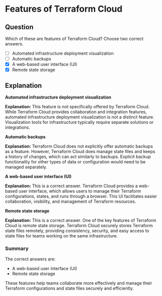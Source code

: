 # Features of Terraform Cloud

## Question

Which of these are features of Terraform Cloud? Choose two correct answers.

- [ ] Automated infrastructure deployment visualization
- [ ] Automatic backups
- [x] A web-based user interface (UI)
- [x] Remote state storage

## Explanation

**Automated infrastructure deployment visualization**

**Explanation:** This feature is not specifically offered by Terraform Cloud. While Terraform Cloud provides collaboration and integration features, automated infrastructure deployment visualization is not a distinct feature. Visualization tools for infrastructure typically require separate solutions or integrations.

**Automatic backups**

**Explanation:** Terraform Cloud does not explicitly offer automatic backups as a feature. However, Terraform Cloud does manage state files and keeps a history of changes, which can act similarly to backups. Explicit backup functionality for other types of data or configuration would need to be managed separately.

**A web-based user interface (UI)**

**Explanation:** This is a correct answer. Terraform Cloud provides a web-based user interface, which allows users to manage their Terraform configurations, states, and runs through a browser. This UI facilitates easier collaboration, visibility, and management of Terraform resources.

**Remote state storage**

**Explanation:** This is a correct answer. One of the key features of Terraform Cloud is remote state storage. Terraform Cloud securely stores Terraform state files remotely, providing consistency, security, and easy access to state files for teams working on the same infrastructure.

### Summary

The correct answers are:
- A web-based user interface (UI)
- Remote state storage

These features help teams collaborate more effectively and manage their Terraform configurations and state files securely and efficiently.
